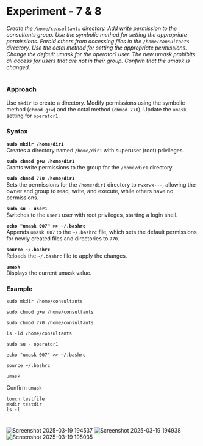 # **Experiment - 7 & 8**  

*Create the `/home/consultants` directory. Add write permission to the consultants group. Use the symbolic method for setting the appropriate permissions. Forbid others from accessing files in the `/home/consultants` directory. Use the octal method for setting the appropriate permissions. Change the default umask for the operator1 user. The new umask prohibits all access for users that are not in their group. Confirm that the umask is changed.*  
#
### **Approach**  
Use `mkdir` to create a directory. Modify permissions using the symbolic method (`chmod g+w`) and the octal method (`chmod 770`). Update the `umask` setting for `operator1`.  
### **Syntax** 
**`sudo mkdir /home/dir1`**  
Creates a directory named `/home/dir1` with superuser (root) privileges.

**`sudo chmod g+w /home/dir1`**  
Grants write permissions to the group for the `/home/dir1` directory.

**`sudo chmod 770 /home/dir1`**  
Sets the permissions for the `/home/dir1` directory to `rwxrwx---`, allowing the owner and group to read, write, and execute, while others have no permissions.

**`sudo su - user1`**  
Switches to the `user1` user with root privileges, starting a login shell.

**`echo "umask 007" >> ~/.bashrc`**  
Appends `umask 007` to the `~/.bashrc` file, which sets the default permissions for newly created files and directories to `770`.

**`source ~/.bashrc`**  
Reloads the `~/.bashrc` file to apply the changes.

**`umask`**  
Displays the current umask value.

### **Example**
```
sudo mkdir /home/consultants

```
```
sudo chmod g+w /home/consultants

```
```
sudo chmod 770 /home/consultants

```
```
ls -ld /home/consultants

```
```
sudo su - operator1

```
```
echo "umask 007" >> ~/.bashrc

```
```
source ~/.bashrc

```
```
umask

```
Confirm `umask`
```
touch testfile
mkdir testdir
ls -l
```
#
![Screenshot 2025-03-19 194537](https://github.com/user-attachments/assets/d02e76dc-6f82-4aaf-939d-88c5b7c65fe8)
![Screenshot 2025-03-19 194938](https://github.com/user-attachments/assets/9ed45bb7-f6ed-4d81-8301-3cfc378fa587)
![Screenshot 2025-03-19 195035](https://github.com/user-attachments/assets/d708dd51-0602-4ca4-9cc4-7f6babf0e728)


